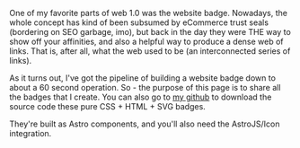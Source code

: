 One of my favorite parts of web 1.0 was the website badge. Nowadays, the whole concept has kind of been subsumed by eCommerce trust seals (bordering on SEO garbage, imo), but back in the day they were THE way to show off your affinities, and also a helpful way to produce a dense web of links. That is, after all, what the web used to be (an interconnected series of links).

As it turns out, I've got the pipeline of building a website badge down to about a 60 second operation. So - the purpose of this page is to share all the badges that I create. You can also go to [my github](https://github.com/leozqin/blog/tree/main/src/components/badges) to download the source code these pure CSS + HTML + SVG badges.

They're built as Astro components, and you'll also need the AstroJS/Icon integration.